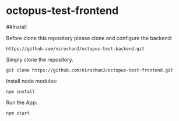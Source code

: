 # octopus-test-frontend
##Install

Before clone this repository please clone and configure the backend:

`https://github.com/niroshanJ/octopus-test-backend.git`

Simply clone the repository.

`git clone https://github.com/niroshanJ/octopus-test-frontend.git`

Install node modules:

`npm install`

Run the App:

`npm start`




